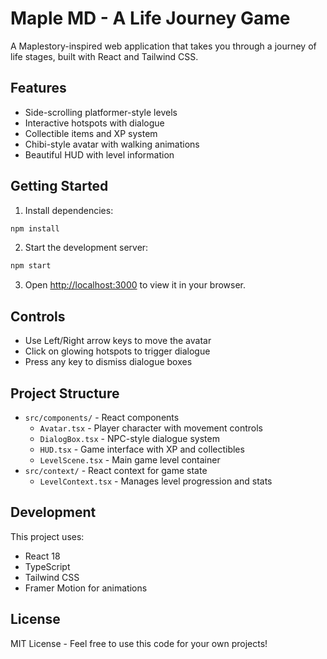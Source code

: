 # Maple MD - A Life Journey Game

A Maplestory-inspired web application that takes you through a journey of life stages, built with React and Tailwind CSS.

## Features

- Side-scrolling platformer-style levels
- Interactive hotspots with dialogue
- Collectible items and XP system
- Chibi-style avatar with walking animations
- Beautiful HUD with level information

## Getting Started

1. Install dependencies:
```bash
npm install
```

2. Start the development server:
```bash
npm start
```

3. Open [http://localhost:3000](http://localhost:3000) to view it in your browser.

## Controls

- Use Left/Right arrow keys to move the avatar
- Click on glowing hotspots to trigger dialogue
- Press any key to dismiss dialogue boxes

## Project Structure

- `src/components/` - React components
  - `Avatar.tsx` - Player character with movement controls
  - `DialogBox.tsx` - NPC-style dialogue system
  - `HUD.tsx` - Game interface with XP and collectibles
  - `LevelScene.tsx` - Main game level container
- `src/context/` - React context for game state
  - `LevelContext.tsx` - Manages level progression and stats

## Development

This project uses:
- React 18
- TypeScript
- Tailwind CSS
- Framer Motion for animations

## License

MIT License - Feel free to use this code for your own projects! 